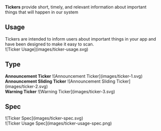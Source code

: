 **Tickers** provide short, timely, and relevant information about important things that will happen in our system

## Usage
<div data-insert-component="ImageGrid">
  <div class="mb-16">
    Tickers are intended to inform users about important things in your app and have been designed to make it easy to scan.
  </div>
  <div class="img-block">
    ![Ticker Usage](images/ticker-usage.svg)
  </div>
</div>

## Type

<div data-insert-component="ImageGrid">
  <div class="img-block">
     <b class="display-block mb-16">Announcement Ticker</b>
    ![Announcement Ticker](images/ticker-1.svg)
  </div>
  <div class="img-block">
     <b class="display-block mb-16">Announcement Sliding Ticker</b>
    ![Announcement Sliding Ticker](images/ticker-2.svg)
  </div>
  <div class="img-block">
     <b class="display-block mb-16">Warning Ticker</b>
    ![Warning Ticker](images/ticker-3.svg)
  </div>
</div>

## Spec

<div data-insert-component="ImageGrid">
  <div class="img-block">
    ![Ticker Spec](images/ticker-spec.svg)
    <div class="img-width-initial mt-16">
      ![Ticker Usage Spec](images/ticker-usage-spec.png)
    </div>
  </div>
  <div>
  </div>
  <div>
  </div>
</div>
